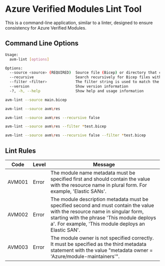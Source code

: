 # Azure Verified Modules Lint Tool

This is a command-line application, similar to a linter, designed to ensure consistency for Azure Verified Modules.

## Command Line Options

```bash
Usage:
  avm-lint [options]

Options:
  --source <source> (REQUIRED)  Source file (Bicep) or directory that contains the Bicep files.
  --recursive                   Search recursively for Bicep files within the specified directory and its subdirectories. [default: True]
  --filter <filter>             The filter string is used to match the names of files, supporting wildcard characters (* and ?). [default: *main.bicep]
  --version                     Show version information
  -?, -h, --help                Show help and usage information
```

```bash
avm-lint --source main.bicep

avm-lint --source avm\res

avm-lint --source avm\res --recursive false

avm-lint --source avm\res --filter *test.bicep

avm-lint --source avm\res --recursive false --filter *test.bicep
```

## Lint Rules

| Code   | Level | Message |
|--------|-------|---------|
| AVM001 | Error | The module name metadata must be specified first and should contain the value with the resource name in plural form. For example, 'Elastic SANs'. |
| AVM002 | Error | The module description metadata must be specified second and must contain the value with the resource name in singular form, starting with the phrase 'This module deploys a'. For example, 'This module deploys an Elastic SAN'. |
| AVM003 | Error | The module owner is not specified correctly. It must be specified as the third metadata statement with the value "metadata owner = 'Azure/module-maintainers'". |
